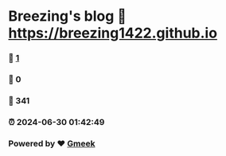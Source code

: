 # Breezing's blog :link: https://breezing1422.github.io 
### :page_facing_up: [1](https://breezing1422.github.io/tag.html) 
### :speech_balloon: 0 
### :hibiscus: 341 
### :alarm_clock: 2024-06-30 01:42:49 
### Powered by :heart: [Gmeek](https://github.com/Meekdai/Gmeek)
